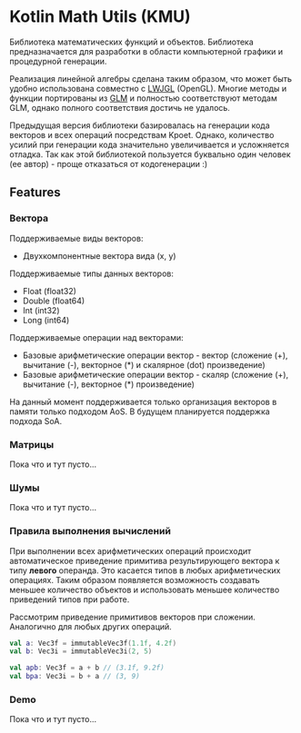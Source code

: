 # Kotlin Math Utils (KMU)

Библиотека математических функций и объектов. Библиотека предназначается для разработки в области компьютерной графики и процедурной генерации.

Реализация линейной алгебры сделана таким образом, что может быть удобно использована совместно с [LWJGL](https://github.com/LWJGL/lwjgl3) (OpenGL). Многие методы и функции портированы из [GLM](https://github.com/g-truc/glm) и полностью соответствуют методам GLM, однако полного соответствия достичь не удалось.

Предыдущая версия библиотеки базировалась на генерации кода векторов и всех операций посредствам Kpoet. Однако, количество усилий при генерации кода значительно увеличивается и усложняется отладка. Так как этой библиотекой пользуется буквально один человек (ее автор) - проще отказаться от кодогенерации :)

## Features

### Вектора

Поддерживаемые виды векторов:

+ Двухкомпонентные вектора вида (x, y)

Поддерживаемые типы данных векторов:

+ Float (float32)
+ Double (float64)
+ Int (int32)
+ Long (int64)

Поддерживаемые операции над векторами:

+ Базовые арифметические операции вектор - вектор (сложение (+), вычитание (-), векторное (*) и скалярное (dot) произведение)
+ Базовые арифметические операции вектор - скаляр (сложение (+), вычитание (-), векторное (*) произведение)

На данный момент поддерживается только организация векторов в памяти только подходом AoS. В будущем планируется поддержка подхода SoA.

### Матрицы

Пока что и тут пусто...

### Шумы

Пока что и тут пусто...

### Правила выполнения вычислений

При выполнении всех арифметических операций происходит автоматическое приведение примитива результирующего вектора к типу **левого** операнда. Это касается типов в любых арифметических операциях. Таким образом появляется возможность создавать меньшее количество объектов и использовать меньшее количество приведений типов при работе.

Рассмотрим приведение примитивов векторов при сложении. Аналогично для любых других операций.

```kotlin
val a: Vec3f = immutableVec3f(1.1f, 4.2f)
val b: Vec3i = immutableVec3i(2, 5)

val apb: Vec3f = a + b // (3.1f, 9.2f)
val bpa: Vec3i = b + a // (3, 9)
```

### Demo

Пока что и тут пусто...
